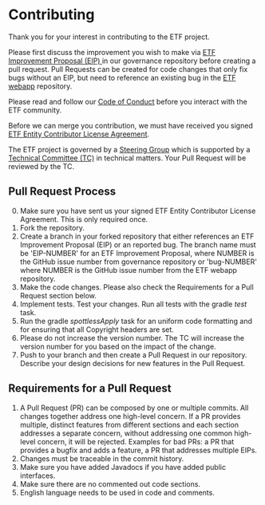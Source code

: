 # Contributing

Thank you for your interest in contributing to the ETF project.

Please first discuss the improvement you wish to make via
[ETF Improvement Proposal (EIP) ](https://github.com/etf-validator/governance/issues/new?template=etf-improvement-proposal--eip-.md)
in our governance repository before creating a pull request.
Pull Requests can be created for code changes that only fix bugs without an EIP,
but need to reference an existing bug in the
[ETF webapp](https://github.com/etf-validator/etf-webapp/issues)
repository.

Please read and follow our
[Code of Conduct](https://github.com/guadaltel/governance/blob/8791bedab49372132c2814b95837b4401bfaee5e/CODE_OF_CONDUCT.adoc)
before you interact with the ETF community.

Before we can merge you contribution, we must have received you signed
[ETF Entity Contributor License Agreement](https://github.com/etf-validator/governance/blob/c776741d4b1548a7019f55e8873be5c4c1b572c1/CLA/Entity.md).

The ETF project is governed by a
[Steering Group](https://github.com/etf-validator/governance/blob/master/TOR/Steering_Group.adoc)
which is supported by a
[Technical Committee (TC)](https://github.com/etf-validator/governance/blob/master/TOR/Technical_Committee.adoc)
in technical matters. Your Pull Request will be reviewed by the TC.

## Pull Request Process

0. Make sure you have sent us your signed ETF Entity Contributor License Agreement.
   This is only required once.
1. Fork the repository.
2. Create a branch in your forked repository that either references an
   ETF Improvement Proposal (EIP) or an reported bug. The branch name must
   be 'EIP-NUMBER' for an ETF Improvement Proposal, where NUMBER is the
   GitHub issue number from governance repository or 'bug-NUMBER' where
   NUMBER is the GitHub issue number from the ETF webapp repository.
3. Make the code changes. Please also check the Requirements for a Pull Request
   section below.
4. Implement tests. Test your changes. Run all tests with the gradle _test_ task.
5. Run the gradle _spottlessApply_ task for an uniform code formatting and for
   ensuring that all Copyright headers are set.
5. Please do not increase the version number. The TC will increase the version
   number for you based on the impact of the change.
7. Push to your branch and then create a Pull Request in our repository.
   Describe your design decisions for new features in the Pull Request.

## Requirements for a Pull Request

1. A Pull Request (PR) can be composed by one or multiple commits. All changes
   together address one high-level concern. If a PR provides multiple,
   distinct features from different sections and each section addresses a
   separate concern, without addressing one common high-level concern, it
   will be rejected. Examples for bad PRs: a PR that provides a bugfix and
   adds a feature, a PR that addresses multiple EIPs.
2. Changes must be traceable in the commit history.
2. Make sure you have added Javadocs if you have added public interfaces.
3. Make sure there are no commented out code sections.
4. English language needs to be used in code and comments.
